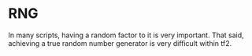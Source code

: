 # RNG

In many scripts, having a random factor to it is very important. That said, achieving a true random number generator is very difficult within tf2.
